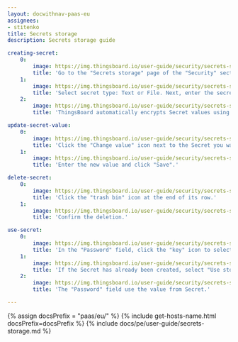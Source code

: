 ```yaml
---
layout: docwithnav-paas-eu
assignees:
- stitenko
title: Secrets storage
description: Secrets storage guide

creating-secret:
    0:
        image: https://img.thingsboard.io/user-guide/security/secrets-storage/creating-secret-1-pe.png
        title: 'Go to the "Secrets storage" page of the "Security" section. Click the "plus" (Add secret) icon in the upper right corner.'
    1:
        image: https://img.thingsboard.io/user-guide/security/secrets-storage/creating-secret-2-pe.png
        title: 'Select secret type: Text or File. Next, enter the secret&#39;s name and its text value (for the "Text" type) or upload a certificate file (for the "File" type). Then, click "Add".'
    2:
        image: https://img.thingsboard.io/user-guide/security/secrets-storage/creating-secret-3-pe.png
        title: 'ThingsBoard automatically encrypts Secret values using the AES-256 encryption algorithm.'

update-secret-value:
    0:
        image: https://img.thingsboard.io/user-guide/security/secrets-storage/update-secret-value-1-pe.png
        title: 'Click the "Change value" icon next to the Secret you want to update.'
    1:
        image: https://img.thingsboard.io/user-guide/security/secrets-storage/update-secret-value-2-pe.png
        title: 'Enter the new value and click "Save".'

delete-secret:
    0:
        image: https://img.thingsboard.io/user-guide/security/secrets-storage/delete-secret-1-pe.png
        title: 'Click the "trash bin" icon at the end of its row.'
    1:
        image: https://img.thingsboard.io/user-guide/security/secrets-storage/delete-secret-2-pe.png
        title: 'Confirm the deletion.'

use-secret:
    0:
        image: https://img.thingsboard.io/user-guide/security/secrets-storage/use-secret-in-thingsboard-1-pe.png
        title: 'In the "Password" field, click the "key" icon to select and use the Secret.'
    1:
        image: https://img.thingsboard.io/user-guide/security/secrets-storage/use-secret-in-thingsboard-2-pe.png
        title: 'If the Secret has already been created, select "Use storage", pick the desired Secret from the dropdown menu, and click "Use".'
    2:
        image: https://img.thingsboard.io/user-guide/security/secrets-storage/use-secret-in-thingsboard-3-pe.png
        title: 'The "Password" field use the value from Secret.'

---
```


{% assign docsPrefix = "paas/eu/" %}
{% include get-hosts-name.html docsPrefix=docsPrefix %}
{% include docs/pe/user-guide/secrets-storage.md %}
